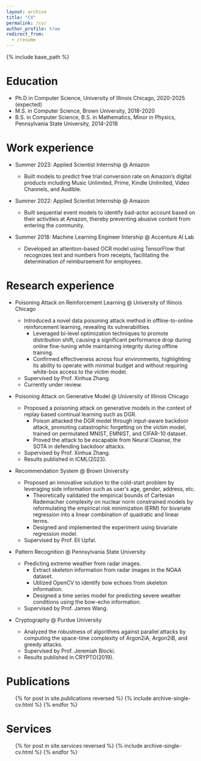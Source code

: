 ```yaml
---
layout: archive
title: "CV"
permalink: /cv/
author_profile: true
redirect_from:
  - /resume
---
```


{% include base_path %}

Education
======
* Ph.D in Computer Science, University of Illinois Chicago, 2020-2025 (expected)
* M.S. in Computer Science, Brown University, 2018-2020
* B.S. in Computer Science, B.S. in Mathematics, Minor in Physics, Pennsylvania State University, 2014-2018

Work experience
======
* Summer 2023: Applied Scientist Internship @ Amazon
  * Built models to predict free trial conversion rate on Amazon’s digital products including Music Unlimited, Prime, Kindle Unlimited, Video Channels, and Audible.
  
* Summer 2022: Applied Scientist Internship @ Amazon
  * Built sequential event models to identify bad-actor account based on their activities at Amazon, thereby preventing abusive content from entering the community.

* Summer 2018: Machine Learning Engineer Intership @ Accenture AI Lab
  * Developed an attention-based OCR model using TensorFlow that recognizes text and numbers from receipts, facilitating the determination of reimbursement for employees.
    
Research experience
======
* Poisoning Attack on Reinforcement Learning @ University of Illinois Chicago
  * Introduced a novel data poisoning attack method in offline-to-online reinforcement learning, revealing its vulnerabilities.
    * Leveraged bi-level optimization techniques to promote distribution shift, causing a significant performance drop during online fine-tuning while maintaining integrity during offline training.
    * Confirmed effectiveness across four environments, highlighting its ability to operate with minimal budget and without requiring white-box access to the victim model.
  * Supervised by Prof. Xinhua Zhang.
  * Currently under review.

* Poisoning Attack on Generative Model @ University of Illinois Chicago
  * Proposed a poisoning attack on generative models in the context of replay based continual learning such as DGR.
    * Poison attacked the DGR model through input-aware backdoor attack, promoting catastrophic forgetting on the victim model, trained on permutated MNIST, EMNIST, and CIFAR-10 dataset.
    * Proved the attack to be escapable from Neural Cleanse, the SOTA in defending backdoor attacks.
  * Supervised by Prof. Xinhua Zhang.
  * Results published in ICML(2023).

* Recommendation System @ Brown University
  * Proposed an innovative solution to the cold-start problem by leveraging side information such as user's age, gender, address, etc.
    * Theoretically validated the empirical bounds of Cartesian Rademacher complexity on nuclear norm constrained models by reformulating the empirical risk minimization (ERM) for bivariate regression into a linear combination of quadratic and linear terms.
    * Designed and implemented the experiment using bivariate regression model.
  * Supervised by Prof. Eli Upfal.

    
* Pattern Recognition @ Pennsylvania State University
  * Predicting extreme weather from radar images.
    * Extract skeleton information from radar images in the NOAA dataset.
    * Utilized OpenCV to identify bow echoes from skeleton information.
    * Designed a time series model for predicting severe weather conditions using the bow-echo information.
  * Supervised by Prof. James Wang.

* Cryptography @ Purdue University
  * Analyzed the robustness of algorithms against parallel attacks by computing the space-time complexity of Argon2iA, Argon2iB, and greedy attacks.
  * Supervised by Prof. Jeremiah Blocki.
  * Results published in CRYPTO(2019).

Publications
======
  <ul>{% for post in site.publications reversed %}
    {% include archive-single-cv.html %}
  {% endfor %}</ul>
  

Services
======
  <ul>{% for post in site.services reversed %}
    {% include archive-single-cv.html %}
  {% endfor %}</ul>
  

